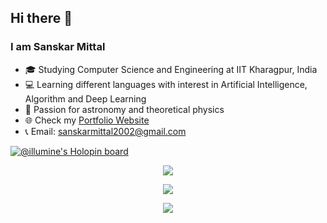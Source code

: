 ## Hi there 👋
### I am Sanskar Mittal
- :mortar_board: Studying Computer Science and Engineering at IIT Kharagpur, India
- :computer: Learning different languages with interest in Artificial Intelligence, Algorithm and Deep Learning
- :telescope: Passion for astronomy and theoretical physics
- :globe_with_meridians: Check my [Portfolio Website](https://illumine69.github.io/Portfolio-Website/)
- :telephone_receiver: Email: sanskarmittal2002@gmail.com

[![@illumine's Holopin board](https://holopin.me/illumine)](https://holopin.io/@illumine)
<p align="center">
  <img align="center" src="https://github-readme-stats.vercel.app/api?username=illumine69&show_icons=true&theme=tokyonight" />
</p>
<p align="center">
  <img align="center" src="https://github-readme-stats.vercel.app/api/top-langs/?username=illumine69&layout=compact&theme=tokyonight" />
</p>

<p align="center">
  <img align="center" src="https://komarev.com/ghpvc/?username=illumine69&color=39BCAD" />
</p>

<!--
**Illumine69/Illumine69** is a ✨ _special_ ✨ repository because its `README.md` (this file) appears on your GitHub profile.

Here are some ideas to get you started:

- 🔭 I’m currently working on ...
- 🌱 I’m currently learning ...
- 👯 I’m looking to collaborate on ...
- 🤔 I’m looking for help with ...
- 💬 Ask me about ...
- 📫 How to reach me: ...
- 😄 Pronouns: ...
- ⚡ Fun fact: ...
-->
